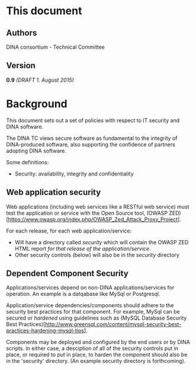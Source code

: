 This document
=============

Authors
-------

DINA consortium - Technical Committee

Version
-------

**0.9** *(DRAFT 1. August 2015)*

Background
=============
This document sets out a set of policies with respect to IT security and DINA software.

The DINA TC views secure software as fundamental to the integrity of DINA-produced software, also supporting the confidence of partners adopting DINA software.

Some definitions:
* Security: availability, integrity and confidentiality


Web application security
-------
Web applications (including web services like a RESTful web service) must test the application or service with the Open Source tool, (OWASP ZED)[https://www.owasp.org/index.php/OWASP_Zed_Attack_Proxy_Project].

For each release, for each web application/service:
* Will have a directory called *security* which will contain the OWASP ZED HTML report *for that release of the application/service*.
* Other security controls (below) will also be in the *security* directory


Dependent Component Security
-------
Applications/services depend on non-DINA applications/services for operation.
An example is a datqabase like MySql or Postgresql.

Application/service dependencies/components should adhere to the security best practices for that component.
For example, MySql can be secured or *hardened* using guidelines such as (MySQL Database Security Best Practices)[http://www.greensql.com/content/mysql-security-best-practices-hardening-mysql-tips].

Components may be deployed and configured by the end users or by DINA scripts.
In either case, a desciption of all of the security controls put in place, or required to put in place, to harden the component should also be in the 'security' directory.
(An example security directory is forthcoming).









